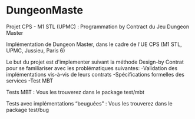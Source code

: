 # DungeonMaste
Projet CPS - M1 STL (UPMC) : Programmation by Contract du Jeu Dungeon Master

Implémentation de Dungeon Master, dans le cadre de l'UE CPS (M1 STL, UPMC, Jussieu, Paris 6)

Le but du projet est d'implementer suivant la méthode Design-by Contrat pour se
familiariser avec les  problématiques suivantes:
-Validation des implémentations vis-à-vis de leurs contrats
-Spécifications formelles des services
-Test MBT

    
Tests MBT : Vous les trouverez dans le package test/mbt

Tests avec implémentations “beuguées” : Vous les trouverez dans le package test/bug
